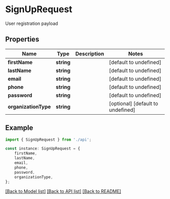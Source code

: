 # SignUpRequest

User registration payload

## Properties

Name | Type | Description | Notes
------------ | ------------- | ------------- | -------------
**firstName** | **string** |  | [default to undefined]
**lastName** | **string** |  | [default to undefined]
**email** | **string** |  | [default to undefined]
**phone** | **string** |  | [default to undefined]
**password** | **string** |  | [default to undefined]
**organizationType** | **string** |  | [optional] [default to undefined]

## Example

```typescript
import { SignUpRequest } from './api';

const instance: SignUpRequest = {
    firstName,
    lastName,
    email,
    phone,
    password,
    organizationType,
};
```

[[Back to Model list]](../README.md#documentation-for-models) [[Back to API list]](../README.md#documentation-for-api-endpoints) [[Back to README]](../README.md)
